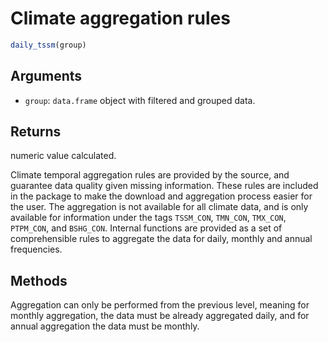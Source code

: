 # Climate aggregation rules

```r
daily_tssm(group)
```

## Arguments

- `group`: `data.frame` object with filtered and grouped data.

## Returns

numeric value calculated.

Climate temporal aggregation rules are provided by the source, and guarantee data quality given missing information. These rules are included in the package to make the download and aggregation process easier for the user. The aggregation is not available for all climate data, and is only available for information under the tags `TSSM_CON`, `TMN_CON`, `TMX_CON`, `PTPM_CON`, and `BSHG_CON`. Internal functions are provided as a set of comprehensible rules to aggregate the data for daily, monthly and annual frequencies.

## Methods

Aggregation can only be performed from the previous level, meaning for monthly aggregation, the data must be already aggregated daily, and for annual aggregation the data must be monthly.
